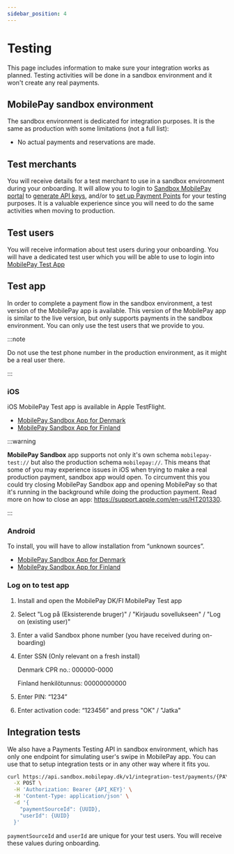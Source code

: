 ```yaml
---
sidebar_position: 4
---
```


# Testing

This page includes information to make sure your integration works as planned. Testing activities will be done in a sandbox environment and it won't create any real payments.

## MobilePay sandbox environment

The sandbox environment is dedicated for integration purposes. It is the same as production with some limitations (not a full list):

- No actual payments and reservations are made.

## Test merchants

You will receive details for a test merchant to use in a sandbox environment during your onboarding. It will allow you to login to [Sandbox MobilePay portal](https://sandprod-portal.mobilepay.dk/) to [generate API keys](authentication.md), and/or to [set up Payment Points](payment-points.md) for your testing purposes. It is a valuable experience since you will need to do the same activities when moving to production.

## Test users

You will receive information about test users during your onboarding. You will have a dedicated test user which you will be able to use to login into [MobilePay Test App](#test-app)

## Test app

In order to complete a payment flow in the sandbox environment, a test version of the MobilePay app is available. This version of the MobilePay app is similar to the live version, but only supports payments in the sandbox environment. You can only use the test users that we provide to you.

:::note

Do not use the test phone number in the production environment, as it might be a real user there.

:::

### iOS

iOS MobilePay Test app is available in Apple TestFlight.

- [MobilePay Sandbox App for Denmark](https://testflight.apple.com/join/xarydQZ4)
- [MobilePay Sandbox App for Finland](https://testflight.apple.com/join/hP92EaBR)

:::warning

**MobilePay Sandbox** app supports not only it's own schema `mobilepay-test://` but also the production schema `mobilepay://`. This means that some of you may experience issues in iOS when trying to make a real production payment, sandbox app would open.
To circumvent this you could try closing MobilePay Sandbox app and opening MobilePay so that it's running in the background while doing the production payment. Read more on how to close an app: https://support.apple.com/en-us/HT201330.

:::

### Android

To install, you will have to allow installation from “unknown sources”.

- [MobilePay Sandbox App for Denmark](https://install.appcenter.ms/orgs/mobilepay-apps/apps/mobilepay-dk-android-sandbox/distribution_groups/external)
- [MobilePay Sandbox App for Finland](https://install.appcenter.ms/orgs/mobilepay-apps/apps/mobilepay-fi-android-sandbox/distribution_groups/external)

### Log on to test app

1. Install and open the MobilePay DK/FI MobilePay Test app
2. Select "Log på (Eksisterende bruger)" / "Kirjaudu sovellukseen" / "Log on (existing user)"
3. Enter a valid Sandbox phone number (you have received during on-boarding)
4. Enter SSN (Only relevant on a fresh install)

   Denmark CPR no.: 000000-0000

   Finland henkilötunnus: 00000000000
5. Enter PIN: “1234”
6. Enter activation code: “123456” and press "OK" / "Jatka"

## Integration tests
We also have a Payments Testing API in sandbox environment, which has only one endpoint for simulating user's swipe in MobilePay app. You can use that to setup integration tests or in any other way where it fits you.

```bash title="Simulate user swiping and confirming the payment in MobilePay app."
curl https://api.sandbox.mobilepay.dk/v1/integration-test/payments/{PAYMENT_ID}/reserve \
  -X POST \
  -H 'Authorization: Bearer {API_KEY}' \
  -H 'Content-Type: application/json' \
  -d '{
    "paymentSourceId": {UUID},
    "userId": {UUID}
  }'
```
`paymentSourceId` and `userId` are unique for your test users. You will receive these values during onboarding.